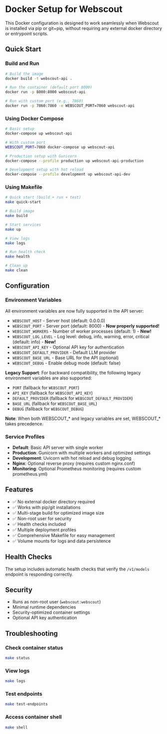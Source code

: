 # Docker Setup for Webscout

This Docker configuration is designed to work seamlessly when Webscout is installed via pip or git+pip, without requiring any external docker directory or entrypoint scripts.

## Quick Start

### Build and Run

```bash
# Build the image
docker build -t webscout-api .

# Run the container (default port 8000)
docker run -p 8000:8000 webscout-api

# Run with custom port (e.g., 7860)
docker run -p 7860:7860 -e WEBSCOUT_PORT=7860 webscout-api
```

### Using Docker Compose

```bash
# Basic setup
docker-compose up webscout-api

# With custom port
WEBSCOUT_PORT=7860 docker-compose up webscout-api

# Production setup with Gunicorn
docker-compose --profile production up webscout-api-production

# Development setup with hot reload
docker-compose --profile development up webscout-api-dev
```

### Using Makefile

```bash
# Quick start (build + run + test)
make quick-start

# Build image
make build

# Start services
make up

# View logs
make logs

# Run health check
make health

# Clean up
make clean
```

## Configuration

### Environment Variables

All environment variables are now fully supported in the API server:

- `WEBSCOUT_HOST` - Server host (default: 0.0.0.0)
- `WEBSCOUT_PORT` - Server port (default: 8000) - **Now properly supported!**
- `WEBSCOUT_WORKERS` - Number of worker processes (default: 1) - **New!**
- `WEBSCOUT_LOG_LEVEL` - Log level: debug, info, warning, error, critical (default: info) - **New!**
- `WEBSCOUT_API_KEY` - Optional API key for authentication
- `WEBSCOUT_DEFAULT_PROVIDER` - Default LLM provider
- `WEBSCOUT_BASE_URL` - Base URL for the API (optional)
- `WEBSCOUT_DEBUG` - Enable debug mode (default: false)

**Legacy Support**: For backward compatibility, the following legacy environment variables are also supported:
- `PORT` (fallback for `WEBSCOUT_PORT`)
- `API_KEY` (fallback for `WEBSCOUT_API_KEY`)
- `DEFAULT_PROVIDER` (fallback for `WEBSCOUT_DEFAULT_PROVIDER`)
- `BASE_URL` (fallback for `WEBSCOUT_BASE_URL`)
- `DEBUG` (fallback for `WEBSCOUT_DEBUG`)

**Note**: When both WEBSCOUT_* and legacy variables are set, WEBSCOUT_* takes precedence.

### Service Profiles

- **Default**: Basic API server with single worker
- **Production**: Gunicorn with multiple workers and optimized settings
- **Development**: Uvicorn with hot reload and debug logging
- **Nginx**: Optional reverse proxy (requires custom nginx.conf)
- **Monitoring**: Optional Prometheus monitoring (requires custom prometheus.yml)

## Features

- ✅ No external docker directory required
- ✅ Works with pip/git installations
- ✅ Multi-stage build for optimized image size
- ✅ Non-root user for security
- ✅ Health checks included
- ✅ Multiple deployment profiles
- ✅ Comprehensive Makefile for easy management
- ✅ Volume mounts for logs and data persistence

## Health Checks

The setup includes automatic health checks that verify the `/v1/models` endpoint is responding correctly.

## Security

- Runs as non-root user (`webscout:webscout`)
- Minimal runtime dependencies
- Security-optimized container settings
- Optional API key authentication

## Troubleshooting

### Check container status
```bash
make status
```

### View logs
```bash
make logs
```

### Test endpoints
```bash
make test-endpoints
```

### Access container shell
```bash
make shell
```
